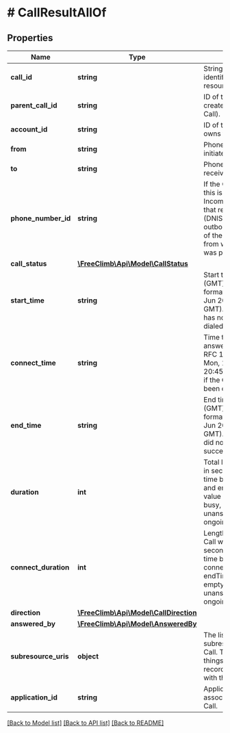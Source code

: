 # # CallResultAllOf

## Properties

Name | Type | Description | Notes
------------ | ------------- | ------------- | -------------
**call_id** | **string** | String that uniquely identifies this Call resource. | [optional]
**parent_call_id** | **string** | ID of the Call that created this leg (child Call). | [optional]
**account_id** | **string** | ID of the account that owns this Call. | [optional]
**from** | **string** | Phone number that initiated this Call. | [optional]
**to** | **string** | Phone number that received this Call. | [optional]
**phone_number_id** | **string** | If the Call was inbound, this is the ID of the IncomingPhoneNumber that received the Call (DNIS). If the Call was outbound, this is the ID of the phone number from which the Call was placed (ANI). | [optional]
**call_status** | [**\FreeClimb\Api\Model\CallStatus**](CallStatus.md) |  | [optional]
**start_time** | **string** | Start time of the Call (GMT) in RFC 1123 format (e.g., Mon, 15 Jun 2009 20:45:30 GMT). Empty if the Call has not yet been dialed. | [optional]
**connect_time** | **string** | Time the Call was answered (GMT) in RFC 1123 format (e.g., Mon, 15 Jun 2009 20:45:30 GMT). Empty if the Call has not yet been dialed. | [optional]
**end_time** | **string** | End time of the Call (GMT) in RFC 1123 format (e.g., Mon, 15 Jun 2009 20:45:30 GMT). Empty if the Call did not complete successfully. | [optional]
**duration** | **int** | Total length of the Call in seconds. Measures time between startTime and endTime. This value is empty for busy, failed, unanswered or ongoing Calls. | [optional]
**connect_duration** | **int** | Length of time that the Call was connected in seconds. Measures time between connectTime and endTime. This value is empty for busy, failed, unanswered or ongoing Calls. | [optional]
**direction** | [**\FreeClimb\Api\Model\CallDirection**](CallDirection.md) |  | [optional]
**answered_by** | [**\FreeClimb\Api\Model\AnsweredBy**](AnsweredBy.md) |  | [optional]
**subresource_uris** | **object** | The list of subresources for this Call. These include things like logs and recordings associated with the Call. | [optional]
**application_id** | **string** | ApplicationId associated with the Call. | [optional]

[[Back to Model list]](../../README.md#models) [[Back to API list]](../../README.md#endpoints) [[Back to README]](../../README.md)
